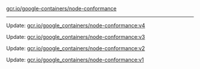 [gcr.io/google-containers/node-conformance](https://hub.docker.com/r/cruse/node-conformance/tags/) 

----
Update: [gcr.io/google_containers/node-conformance:v4](https://hub.docker.com/r/cruse/node-conformance/tags/)

Update: [gcr.io/google_containers/node-conformance:v3](https://hub.docker.com/r/cruse/node-conformance/tags/)

Update: [gcr.io/google_containers/node-conformance:v2](https://hub.docker.com/r/cruse/node-conformance/tags/)

Update: [gcr.io/google_containers/node-conformance:v1](https://hub.docker.com/r/cruse/node-conformance/tags/)

